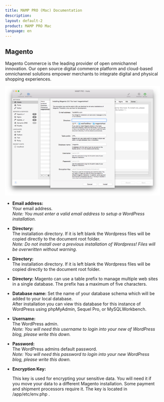 ```yaml
---
title: MAMP PRO (Mac) Documentation
description: 
layout: default-2
product: MAMP PRO Mac
language: en
---
```


## Magento

Magento Commerce is the leading provider of open omnichannel innovation. Our open source digital commerce platform and cloud-based omnichannel solutions empower merchants to integrate digital and physical shopping experiences.

![MAMP](Magento.png)

*  **Email address:**  
   Your email address.  
   *Note: You must enter a valid email address to setup a WordPress installation.*

*  **Directory:**  
   The installation directory. If it is left blank the Wordpress files will be copied directly to the document root folder.  
   *Note: Do not install over a previous installation of Wordpress! Files will be overwritten without warning.*  

*  **Directory:**  
   The installation directory. If it is left blank the Wordpress files will be copied directly to the document root folder.

*  **Directory:**
   Magento can use a table prefix to manage multiple web sites in a single database. The prefix has a maximum of five characters.

*  **Database name:**
   Set the name of your database schema which will be added to your local database.  
   After installation you can view this database for this instance of WordPress using phpMyAdmin, Sequel Pro, or           MySQLWorkbench. 
 
*  **Username:**  
   The WordPress admin.  
   *Note: You will need this username to login into your new of WordPress blog, please write this down.*  

*  **Password:**  
   The WordPress admins default password.  
   *Note: You will need this password to login into your new WordPress blog, please write this down.*

*  **Encryption Key:**
   
   This key is used for encrypting your sensitive data. You will need it if you move your data to a different Magento installation. Some payment and shipment processors require it. The key is located in <document root>/app/etc/env.php . 

